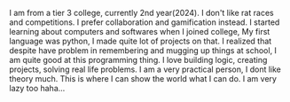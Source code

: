 I am from a tier 3 college, currently 2nd year(2024). I don't like rat races and competitions. I prefer collaboration and gamification instead.
I started learning about computers and softwares when I joined college, My first language was python, I made quite lot of projects on that. 
I realized that despite have problem in remembering and mugging up things at school, I am quite good at this programming thing. I love building logic, creating projects, solving real life problems.
I am a very practical person, I dont like theory much.
This is where I can show the world what I can do.
I am very lazy too haha...

<!---
akgupta1337/akgupta1337 is a ✨ special ✨ repository because its `README.md` (this file) appears on your GitHub profile.
You can click the Preview link to take a look at your changes.
--->

